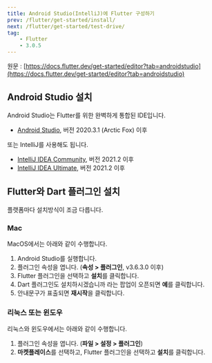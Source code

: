 ```yaml
---
title: Android Studio(IntelliJ)에 Flutter 구성하기
prev: /flutter/get-started/install/
next: /flutter/get-started/test-drive/
tag:
    - Flutter
    - 3.0.5
---
```


원문 : [https://docs.flutter.dev/get-started/editor?tab=androidstudio](https://docs.flutter.dev/get-started/editor?tab=androidstudio)

## Android Studio 설치

Android Studio는 Flutter를 위한 완벽하게 통합된 IDE입니다.

* [Android Studio](https://developer.android.com/studio), 버전 2020.3.1 (Arctic Fox) 이후

또는 IntelliJ를 사용해도 됩니다.

* [IntelliJ IDEA Community](https://www.jetbrains.com/idea/download/), 버전 2021.2 이후
* [IntelliJ IDEA Ultimate](https://www.jetbrains.com/idea/download/), 버전 2021.2 이후

## Flutter와 Dart 플러그인 설치

플랫폼마다 설치방식이 조금 다릅니다.

### Mac

MacOS에서는 아래와 같이 수행합니다.

1. Android Studio를 실행합니다.
2. 플러그인 속성을 엽니다. (**속성 > 플러그인**, v3.6.3.0 이후)
3. Flutter 플러그인을 선택하고 **설치**를 클릭합니다.
4. Dart 플러그인도 설치하시겠습니까 라는 팝업이 오픈되면 **예**를 클릭합니다.
5. 안내문구가 표출되면 **재시작**을 클릭합니다.

### 리눅스 또는 윈도우

리눅스와 윈도우에서는 아래와 같이 수행합니다.

1. 플러그인 속성을 엽니다. (**파일 > 설정 > 플러그인**)
2. **마켓플레이스**를 선택하고, Flutter 플러그인을 선택하고 **설치**를 클릭합니다.

<AdsenseB />